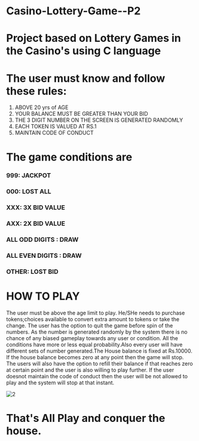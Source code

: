# Casino-Lottery-Game--P2
# Project based on Lottery Games in the Casino's using C language

# The user must know and follow these rules:

 1) ABOVE  20 yrs of AGE
 2) YOUR BALANCE MUST BE GREATER THAN YOUR BID
 3) THE 3 DIGIT NUMBER ON THE SCREEN IS GENERATED RANDOMLY
 4) EACH TOKEN IS VALUED AT RS.1
 5) MAINTAIN CODE OF CONDUCT
 
# The game conditions are
<h3> 999: JACKPOT
<h3> 000: LOST ALL 
<h3> XXX: 3X BID VALUE
<h3> AXX: 2X BID VALUE
<h3> ALL ODD DIGITS : DRAW
<h3> ALL EVEN DIGITS : DRAW
<h3> OTHER: LOST BID

# HOW TO PLAY 
<p> The user must be above the age limit to play. He/SHe needs to purchase tokens;choices available to convert extra amount to tokens or take the change. The user has the option to quit the game before spin of the numbers. As the number is generated randomly by the system there is no chance of any biased gameplay towards any user or condition. All the conditions have more or less equal probability.Also every user will have different sets of number generated.The House balance is fixed at Rs.10000. If the house balance becomes zero at any point then the game will stop. The users will also have the option to refill their balance if that reaches zero at certain point and the user is also willing to play further. If the user doesnot maintain the code of conduct then the user will be not allowed to play and the system will stop at that instant.<p>


![2](https://user-images.githubusercontent.com/115975340/228359947-b2768510-08d3-487d-9cd8-25cd47868cbf.png)



# That's All Play and conquer the house.
 
 
